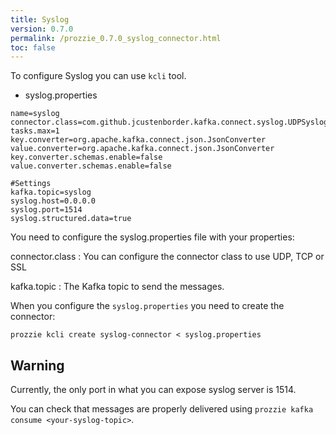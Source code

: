 ```yaml
---
title: Syslog
version: 0.7.0
permalink: /prozzie_0.7.0_syslog_connector.html
toc: false
---
```


To configure Syslog you can use `kcli` tool.

* syslog.properties

```properties
name=syslog
connector.class=com.github.jcustenborder.kafka.connect.syslog.UDPSyslogSourceConnector
tasks.max=1
key.converter=org.apache.kafka.connect.json.JsonConverter
value.converter=org.apache.kafka.connect.json.JsonConverter
key.converter.schemas.enable=false
value.converter.schemas.enable=false

#Settings
kafka.topic=syslog
syslog.host=0.0.0.0
syslog.port=1514
syslog.structured.data=true
```

You need to configure the syslog.properties file with your properties:

connector.class
: You can configure the connector class to use UDP, TCP or SSL

kafka.topic
: The Kafka topic to send the messages.

When you configure the `syslog.properties` you need to create the connector:

`prozzie kcli create syslog-connector < syslog.properties`

## Warning

Currently, the only port in what you can expose syslog server is 1514.

You can check that messages are properly delivered using `prozzie kafka consume <your-syslog-topic>`.
